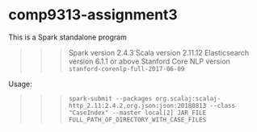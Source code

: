 # comp9313-assignment3

This is a Spark standalone program
>>>Spark version 2.4.3
Scala version 2.11.12
Elasticsearch version 6.1.1 or above
Stanford Core NLP version `stanford-corenlp-full-2017-06-09`

Usage:
>>>`spark-submit --packages org.scalaj:scalaj-http_2.11:2.4.2,org.json:json:20180813 --class "CaseIndex"
--master local[2] JAR_FILE FULL_PATH_OF_DIRECTORY_WITH_CASE_FILES`

